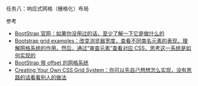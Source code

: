 任务八：响应式网格（栅格化）布局  

参考  

- [BootStrap 官网：如果你没用过的话，至少了解一下它是做什么的](http://getbootstrap.com/)
- [Bootstrap grid examples：改变浏览器宽度，查看不同类名元素的表现，理解网格系统的作用。然后，通过“审查元素”查看对应 CSS，思考这一系统是如何实现的](https://getbootstrap.com/examples/grid/)
- [BootStrap 带 offset 的网格系统](http://getbootstrap.com/2.3.2/scaffolding.html#gridSystem)
- [Creating Your Own CSS Grid System：你可以先自己想想怎么实现，没有思路的话看看别人的做法](http://j4n.co/blog/Creating-your-own-css-grid-system)